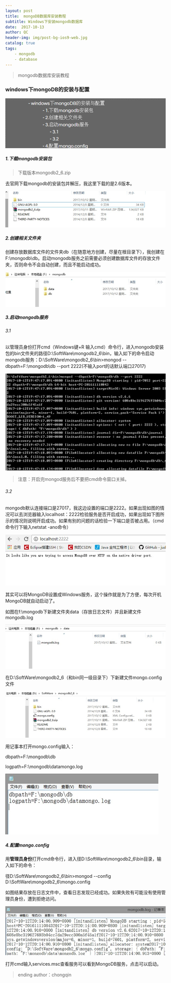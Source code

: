 ```yaml
---
layout: post
title:  mongoDB数据库安装教程
subtitle: Windows下安装mongodb数据库
date:  2017-10-13
author: QC
header-img: img/post-bg-ios9-web.jpg
catalog: true
tags:
    - mongodb
    - database
---
```


>mongodb数据库安装教程

### windows下mongoDB的安装与配置
![](https://raw.githubusercontent.com/Los-GTI/Los-GTI.github.io/master/img/目录1.png)
#####  1.下载mongodb安装包

> 下载版本mongodb2_6.zip

去官网下载mongodb的安装包并解压，我这里下载的是2.6版本。

![](https://raw.githubusercontent.com/Los-GTI/Los-GTI.github.io/master/img/mongodb安装包.JPG)

##### 2.创建相关文件夹

创建存放数据库文件的文件夹db（在随意地方创建，尽量在根目录下），我创建在F:\mongodb\db。启动mongodb服务之前需要必须创建数据库文件的存放文件夹，否则命令不会自动创建，而且不能启动成功。

![](https://raw.githubusercontent.com/Los-GTI/Los-GTI.github.io/master/img/创建db文件夹.JPG)

##### 3.启动mongodb服务

###### 3.1 

以管理员身份打开cmd（Windows键+R 输入cmd）命令行，进入mongodb安装包的bin文件夹的路径D:\SoftWare\mongodb2_6\bin，输入如下的命令启动mongodb服务：D:\SoftWare\mongodb2_6\bin>mongod --dbpath=F:\mongodb\db --port 2222(不输入port的话默认端口27017)

![](https://raw.githubusercontent.com/Los-GTI/Los-GTI.github.io/master/img/开启mongd服务.JPG)

> 注意：开启完mongod服务后不要把cmd命令窗口关掉。

###### 3.2

mongodb默认连接端口是27017，我这边设置的端口是2222。如果出现如图的情况可以去浏览器输入localhost：2222检验服务是否开启成功，如果出现如下图所示的情况则说明开启成功。如果有别的问题的话检验一下端口是否被占用。（cmd命令行下输入netstat -ano命令）

![](https://raw.githubusercontent.com/Los-GTI/Los-GTI.github.io/master/img/检验mongd服务.JPG)

其实可以将MongoDB设置成Windows服务，这个操作就是为了方便，每次开机MongoDB就自动启动了。

如图在f:\mongodb下新建文件夹data（存放日志文件）并且新建文件mongodb.log

![](https://raw.githubusercontent.com/Los-GTI/Los-GTI.github.io/master/img/mongodblog文件.JPG)

在D:\SoftWare\mongodb2_6（和bin同一级目录下）下新建文件mongo.config文件

![](https://raw.githubusercontent.com/Los-GTI/Los-GTI.github.io/master/img/新建mongoconfig文件.JPG)

用记事本打开mongo.config输入：

dbpath=F:\mongodb\db

logpath=F:\mongodb\datamongo.log  

![](https://raw.githubusercontent.com/Los-GTI/Los-GTI.github.io/master/img/配置mongoconfig.JPG)

##### 4.配置mongo.config

用**管理员身份**打开cmd命令行，进入径D:\SoftWare\mongodb2_6\bin目录，输入如下的命令：

径D:\SoftWare\mongodb2_6\bin>mongod --config D:\SoftWare\mongodb2_6\mongo.config 

如图结果存放在日志文件中，查看日志发现已经成功。如果失败有可能没有使用管理员身份，遭到拒绝访问。

![](https://raw.githubusercontent.com/Los-GTI/Los-GTI.github.io/master/img/日志文件.JPG)

打开cmd输入services.msc查看服务可以看到MongoDB服务，点击可以启动。

> ending  author：chongqin

